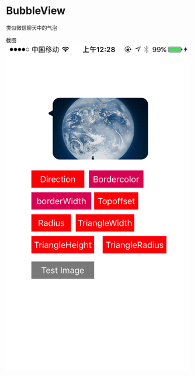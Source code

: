 # BubbleView

类似微信聊天中的气泡

截图
![](https://github.com/leasontou/BubbleView/raw/master/snapshot.PNG)  
